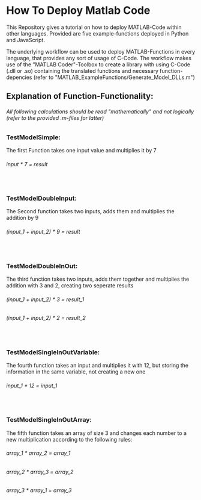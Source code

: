 # How To Deploy Matlab Code 
This Repository gives a tutorial on how to deploy MATLAB-Code within other languages.
Provided are five example-functions deployed in Python and JavaScript.

The underlying workflow can be used to deploy MATLAB-Functions in every language, that provides any sort of usage of C-Code.
The workflow makes use of the "MATLAB Coder"-Toolbox to create a library with using C-Code (.dll or .so) containing the translated functions and necessary function-depencies (refer to "MATLAB_ExampleFunctions/Generate_Model_DLLs.m")
<br>

## Explanation of Function-Functionality:
###### All following calculations should be read "mathematically" and not logically (refer to the provided .m-files for latter)

### TestModelSimple:
The first Function takes one input value and multiplies it by 7
###### input * 7 = result  
<br>

### TestModelDoubleInput:
The Second function takes two inputs, adds them and multiplies the addition by 9
###### (input_1 + input_2) * 9 = result
<br>

### TestModelDoubleInOut:
The third function takes two inputs, adds them together and multiplies the addition with 3 and 2, creating two seperate results
###### (input_1 + input_2) * 3 = result_1
###### (input_1 + input_2) * 2 = result_2
<br>

### TestModelSingleInOutVariable:
The fourth function takes an input and multiplies it with 12, but storing the information in the same variable, not creating a new one
###### input_1 * 12 = input_1
<br>

### TestModelSingleInOutArray:
The fifth function takes an array of size 3 and changes each number to a new multiplication according to the following rules:
###### array_1 * array_2 = array_1
###### array_2 * array_3 = array_2
###### array_3 * array_1 = array_3
<br>
